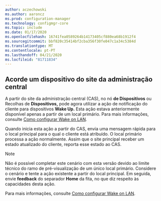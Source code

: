 ```yaml
---
author: aczechowski
ms.author: aaroncz
ms.prod: configuration-manager
ms.technology: configmgr-core
ms.topic: include
ms.date: 01/17/2020
ms.openlocfilehash: 16741fea0589264b14173405cf880ea68b1912f4
ms.sourcegitcommit: bbf820c35414bf2cba356f30fe047c1a34c5384d
ms.translationtype: MT
ms.contentlocale: pt-PT
ms.lasthandoff: 04/21/2020
ms.locfileid: "81711834"
---
```

## <a name="wake-up-a-device-from-the-central-administration-site"></a><a name="bkmk_wake"></a>Acorde um dispositivo do site da administração central

<!--6030715-->

A partir do site da administração central (CAS), no nó **de Dispositivos** ou Recolhas de **Dispositivos,** pode agora utilizar a ação de notificação do cliente para dispositivos **Wake Up.** Esta ação estava anteriormente disponível apenas a partir de um local primário. Para mais informações, consulte [Como configurar Wake on LAN](../../../../clients/deploy/configure-wake-on-lan.md#bkmk_wol-1810).

Quando inicia esta ação a partir do CAS, envia uma mensagem rápida para o local principal para o qual o cliente está atribuído. O local primário processa a ação normalmente. Assim que o site principal receber um estado atualizado do cliente, reporta esse estado ao CAS.

> [!NOTE]
> Não é possível completar este cenário com esta versão devido ao limite técnico do ramo de pré-visualização de um único local primário. Considere o cenário e tente a ação existente a partir do local principal. Em seguida, envie **feedback** do separador **Home** da fita, no que diz respeito às capacidades desta ação.
>
> Para mais informações, consulte [Como configurar Wake on LAN](../../../../clients/deploy/configure-wake-on-lan.md#bkmk_wol-1810).
